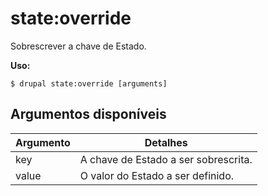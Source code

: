 # state:override
Sobrescrever a chave de Estado.

**Uso:**
```
$ drupal state:override [arguments] 
```

## Argumentos disponíveis
Argumento | Detalhes
---------|-------------
key | A chave de Estado a ser sobrescrita.
value | O valor do Estado a ser definido.
